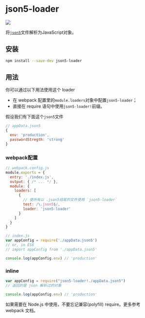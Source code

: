 # json5-loader

[![](https://img.shields.io/badge/Github-查看更多-brightgreen.svg)](https://github.com/webpack-contrib/json5-loader)

将[`json5`](http://json5.org/)文件解析为JavaScript对象。

## 安装

```bash
npm install --save-dev json5-loader
```

## 用法

你可以通过以下用法使用这个 loader

* 在 webpack 配置里的`module.loaders`对象中配置`json5-loader`；
* 直接在 require 语句中使用`json5-loader!`前缀。

假设我们有下面这个`json5`文件

```js
// appData.json5
{
  env: 'production',
  passwordStregth: 'strong'
}
```

### webpack配置

```js
// webpack.config.js
module.exports = {
  entry: './index.js',
  output: { /* ... */ },
  module: {
    loaders: [
      {
        // 使所有以 .json5结尾的文件使用 `json5-loader`
        test: /\.json5$/,
        loader: 'json5-loader'
      }
    ]
  }
}
```

```js
// index.js
var appConfig = require('./appData.json5')
// or, in ES6
// import appConfig from './appData.json5'

console.log(appConfig.env) // 'production'
```

### inline

```js
var appConfig = require("json5-loader!./appData.json5")
// 返回的是 json 解析过的对象

console.log(appConfig.env) // 'production'
```

如果需要在 Node.js 中使用，不要忘记兼容\(polyfill\) require。更多参考 webpack 文档。



